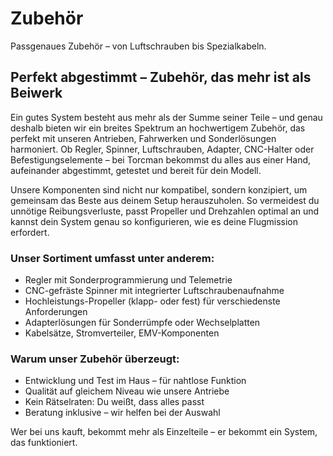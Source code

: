 <h1 class="page-title">Zubehör</h1>
<section class="product-detail">
  <p>Passgenaues Zubehör – von Luftschrauben bis Spezialkabeln.</p>
</section>
<section>
  <h2>Perfekt abgestimmt – Zubehör, das mehr ist als Beiwerk</h2>
  <p>Ein gutes System besteht aus mehr als der Summe seiner Teile – und genau deshalb bieten wir ein breites Spektrum an hochwertigem Zubehör, das perfekt mit unseren Antrieben, Fahrwerken und Sonderlösungen harmoniert. Ob Regler, Spinner, Luftschrauben, Adapter, CNC-Halter oder Befestigungselemente – bei Torcman bekommst du alles aus einer Hand, aufeinander abgestimmt, getestet und bereit für dein Modell.</p>
  <p>Unsere Komponenten sind nicht nur kompatibel, sondern konzipiert, um gemeinsam das Beste aus deinem Setup herauszuholen. So vermeidest du unnötige Reibungsverluste, passt Propeller und Drehzahlen optimal an und kannst dein System genau so konfigurieren, wie es deine Flugmission erfordert.</p>
  <h3>Unser Sortiment umfasst unter anderem:</h3>
  <ul>
    <li>Regler mit Sonderprogrammierung und Telemetrie</li>
    <li>CNC-gefräste Spinner mit integrierter Luftschraubenaufnahme</li>
    <li>Hochleistungs-Propeller (klapp- oder fest) für verschiedenste Anforderungen</li>
    <li>Adapterlösungen für Sonderrümpfe oder Wechselplatten</li>
    <li>Kabelsätze, Stromverteiler, EMV-Komponenten</li>
  </ul>
  <h3>Warum unser Zubehör überzeugt:</h3>
  <ul>
    <li>Entwicklung und Test im Haus – für nahtlose Funktion</li>
    <li>Qualität auf gleichem Niveau wie unsere Antriebe</li>
    <li>Kein Rätselraten: Du weißt, dass alles passt</li>
    <li>Beratung inklusive – wir helfen bei der Auswahl</li>
  </ul>
  <p>Wer bei uns kauft, bekommt mehr als Einzelteile – er bekommt ein System, das funktioniert.</p>
</section>
